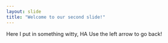 ```yaml
---
layout: slide
title: "Welcome to our second slide!"
---
```

Here I put in something witty, HA
Use the left arrow to go back!
